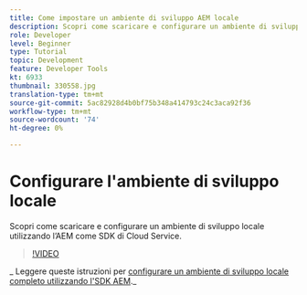 ```yaml
---
title: Come impostare un ambiente di sviluppo AEM locale
description: Scopri come scaricare e configurare un ambiente di sviluppo locale utilizzando l’AEM come SDK di Cloud Service.
role: Developer
level: Beginner
type: Tutorial
topic: Development
feature: Developer Tools
kt: 6933
thumbnail: 330558.jpg
translation-type: tm+mt
source-git-commit: 5ac82928d4b0bf75b348a414793c24c3aca92f36
workflow-type: tm+mt
source-wordcount: '74'
ht-degree: 0%

---
```



# Configurare l&#39;ambiente di sviluppo locale

Scopri come scaricare e configurare un ambiente di sviluppo locale utilizzando l’AEM come SDK di Cloud Service.

>[!VIDEO](https://video.tv.adobe.com/v/330558/?quality=12&learn=on)

_ Leggere queste istruzioni per [configurare un ambiente di sviluppo locale completo utilizzando l&#39;SDK AEM](https://experienceleague.adobe.com/docs/experience-manager-learn/cloud-service/local-development-environment-set-up/overview.html)._
